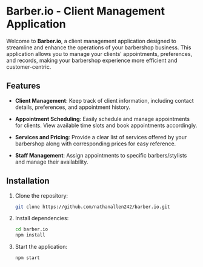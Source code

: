 # Barber.io - Client Management Application

Welcome to **Barber.io**, a client management application designed to streamline and enhance the operations of your barbershop business. This application allows you to manage your clients' appointments, preferences, and records, making your barbershop experience more efficient and customer-centric.

## Features

- **Client Management**: Keep track of client information, including contact details, preferences, and appointment history.

- **Appointment Scheduling**: Easily schedule and manage appointments for clients. View available time slots and book appointments accordingly.

- **Services and Pricing**: Provide a clear list of services offered by your barbershop along with corresponding prices for easy reference.

- **Staff Management**: Assign appointments to specific barbers/stylists and manage their availability.


## Installation

1. Clone the repository:

   ```bash
   git clone https://github.com/nathanallen242/barber.io.git

2. Install dependencies:
   ```bash
   cd barber.io
   npm install

3. Start the application:
   ```bash
   npm start


